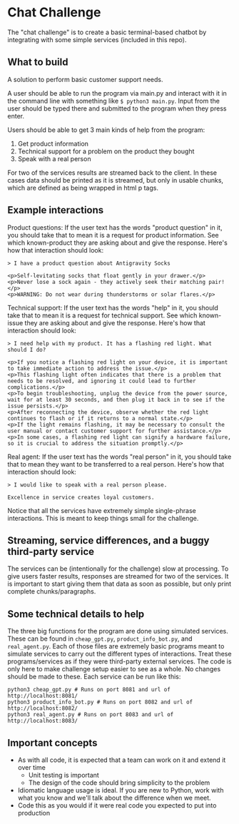 # Chat Challenge

The "chat challenge" is to create a basic terminal-based chatbot by integrating with some simple services (included in this repo).

## What to build

A solution to perform basic customer support needs.

A user should be able to run the program via main.py and interact with it in the command line with something like `$ python3 main.py`. Input from the user should be typed there and submitted to the program when they press enter. 

Users should be able to get 3 main kinds of help from the program:

1. Get product information
2. Technical support for a problem on the product they bought
3. Speak with a real person

For two of the services results are streamed back to the client. In these cases data should be printed as it is streamed, but only in usable chunks, which are defined as being wrapped in html p tags.

## Example interactions

Product questions: If the user text has the words "product question" in it, you should take that to mean it is a request for product information. See which known-product they are asking about and give the response. Here's how that interaction should look: 

```shell
> I have a product question about Antigravity Socks

<p>Self-levitating socks that float gently in your drawer.</p>
<p>Never lose a sock again - they actively seek their matching pair!</p>
<p>WARNING: Do not wear during thunderstorms or solar flares.</p>
```


Technical support: If the user text has the words "help" in it, you should take that to mean it is a request for technical support. See which known-issue they are asking about and give the response. Here's how that interaction should look: 

```shell
> I need help with my product. It has a flashing red light. What should I do?

<p>If you notice a flashing red light on your device, it is important to take immediate action to address the issue.</p>
<p>This flashing light often indicates that there is a problem that needs to be resolved, and ignoring it could lead to further complications.</p>
<p>To begin troubleshooting, unplug the device from the power source, wait for at least 30 seconds, and then plug it back in to see if the issue persists.</p>
<p>After reconnecting the device, observe whether the red light continues to flash or if it returns to a normal state.</p>
<p>If the light remains flashing, it may be necessary to consult the user manual or contact customer support for further assistance.</p>
<p>In some cases, a flashing red light can signify a hardware failure, so it is crucial to address the situation promptly.</p>
```


Real agent: If the user text has the words "real person" in it, you should take that to mean they want to be transferred to a real person. Here's how that interaction should look: 
```shell
> I would like to speak with a real person please.

Excellence in service creates loyal customers.
```

Notice that all the services have extremely simple single-phrase interactions. This is meant to keep things small for the challenge.

## Streaming, service differences, and a buggy third-party service

The services can be (intentionally for the challenge) slow at processing. To give users faster results, responses are streamed for two of the services. It is important to start giving them that data as soon as possible, but only print complete chunks/paragraphs.

## Some technical details to help

The three big functions for the program are done using simulated services. These can be found in `cheap_gpt.py`, `product_info_bot.py`, and `real_agent.py`. Each of those files are extremely basic programs meant to simulate services to carry out the different types of interactions. Treat these programs/services as if they were third-party external services. The code is only here to make challenge setup easier to see as a whole. No changes should be made to these. Each service can be run like this:

```
python3 cheap_gpt.py # Runs on port 8081 and url of http://localhost:8081/
python3 product_info_bot.py # Runs on port 8082 and url of http://localhost:8082/
python3 real_agent.py # Runs on port 8083 and url of http://localhost:8083/
```

## Important concepts

- As with all code, it is expected that a team can work on it and extend it over time
  - Unit testing is important
  - The design of the code should bring simplicity to the problem
- Idiomatic language usage is ideal. If you are new to Python, work with what you know and we'll talk about the difference when we meet.
- Code this as you would if it were real code you expected to put into production